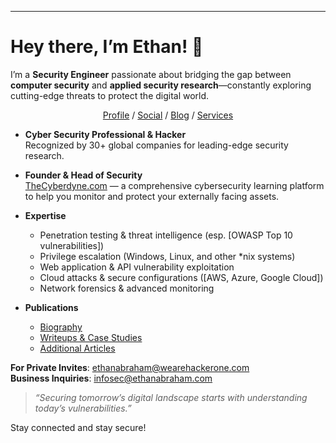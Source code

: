 ---

# Hey there, I’m Ethan! 👋

I’m a **Security Engineer** passionate about bridging the gap between **computer security** and **applied security research**—constantly exploring cutting-edge threats to protect the digital world.

<p align="center">
  <a href="https://www.linkedin.com/in/ethanabrahams/" target="_blank">Profile</a>  /  
  <a href="https://twitter.com/ethanabraham_1" target="_blank">Social</a>  /  
  <a href="https://ethanabraham.com/blog/" target="_blank">Blog</a>  /  
  <a href="https://cyberdyne.com" target="_blank">Services</a>
</p>

- **Cyber Security Professional & Hacker**  
  Recognized by 30+ global companies for leading-edge security research.  

- **Founder & Head of Security**  
  [TheCyberdyne.com](http://www.thecyberdyne.com) — a comprehensive cybersecurity learning platform to help you monitor and protect your externally facing assets.  

- **Expertise**  
  - Penetration testing & threat intelligence (esp. [OWASP Top 10 vulnerabilities])  
  - Privilege escalation (Windows, Linux, and other *nix systems)  
  - Web application & API vulnerability exploitation  
  - Cloud attacks & secure configurations ([AWS, Azure, Google Cloud])  
  - Network forensics & advanced monitoring  

- **Publications**  
  - [Biography](http://ethanabraham.com/p/bio.html)  
  - [Writeups & Case Studies](http://ethanabraham.com/writeups/)  
  - [Additional Articles](http://ethanabrahams.medium.com/)  

**For Private Invites**: ethanabraham@wearehackerone.com  
**Business Inquiries**: infosec@ethanabraham.com  

> *“Securing tomorrow’s digital landscape starts with understanding today’s vulnerabilities.”*  

Stay connected and stay secure!

